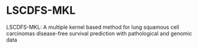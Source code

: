 # LSCDFS-MKL
LSCDFS-MKL: A multiple kernel based method for lung squamous cell carcinomas disease-free survival prediction with pathological and genomic data
# 
